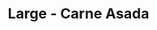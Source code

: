 ---
title: "Large - Carne Asada"
price: "$16.00"
category: "Pizza"
img: "src/images/menu/burrito.jpg"
desc: ""
---
